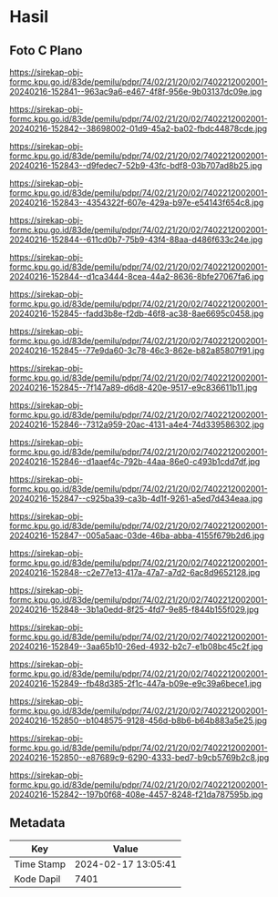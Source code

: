 # Hasil

## Foto C Plano

https://sirekap-obj-formc.kpu.go.id/83de/pemilu/pdpr/74/02/21/20/02/7402212002001-20240216-152841--963ac9a6-e467-4f8f-956e-9b03137dc09e.jpg

https://sirekap-obj-formc.kpu.go.id/83de/pemilu/pdpr/74/02/21/20/02/7402212002001-20240216-152842--38698002-01d9-45a2-ba02-fbdc44878cde.jpg

https://sirekap-obj-formc.kpu.go.id/83de/pemilu/pdpr/74/02/21/20/02/7402212002001-20240216-152843--d9fedec7-52b9-43fc-bdf8-03b707ad8b25.jpg

https://sirekap-obj-formc.kpu.go.id/83de/pemilu/pdpr/74/02/21/20/02/7402212002001-20240216-152843--4354322f-607e-429a-b97e-e54143f654c8.jpg

https://sirekap-obj-formc.kpu.go.id/83de/pemilu/pdpr/74/02/21/20/02/7402212002001-20240216-152844--611cd0b7-75b9-43f4-88aa-d486f633c24e.jpg

https://sirekap-obj-formc.kpu.go.id/83de/pemilu/pdpr/74/02/21/20/02/7402212002001-20240216-152844--d1ca3444-8cea-44a2-8636-8bfe27067fa6.jpg

https://sirekap-obj-formc.kpu.go.id/83de/pemilu/pdpr/74/02/21/20/02/7402212002001-20240216-152845--fadd3b8e-f2db-46f8-ac38-8ae6695c0458.jpg

https://sirekap-obj-formc.kpu.go.id/83de/pemilu/pdpr/74/02/21/20/02/7402212002001-20240216-152845--77e9da60-3c78-46c3-862e-b82a85807f91.jpg

https://sirekap-obj-formc.kpu.go.id/83de/pemilu/pdpr/74/02/21/20/02/7402212002001-20240216-152845--7f147a89-d6d8-420e-9517-e9c836611b11.jpg

https://sirekap-obj-formc.kpu.go.id/83de/pemilu/pdpr/74/02/21/20/02/7402212002001-20240216-152846--7312a959-20ac-4131-a4e4-74d339586302.jpg

https://sirekap-obj-formc.kpu.go.id/83de/pemilu/pdpr/74/02/21/20/02/7402212002001-20240216-152846--d1aaef4c-792b-44aa-86e0-c493b1cdd7df.jpg

https://sirekap-obj-formc.kpu.go.id/83de/pemilu/pdpr/74/02/21/20/02/7402212002001-20240216-152847--c925ba39-ca3b-4d1f-9261-a5ed7d434eaa.jpg

https://sirekap-obj-formc.kpu.go.id/83de/pemilu/pdpr/74/02/21/20/02/7402212002001-20240216-152847--005a5aac-03de-46ba-abba-4155f679b2d6.jpg

https://sirekap-obj-formc.kpu.go.id/83de/pemilu/pdpr/74/02/21/20/02/7402212002001-20240216-152848--c2e77e13-417a-47a7-a7d2-6ac8d9652128.jpg

https://sirekap-obj-formc.kpu.go.id/83de/pemilu/pdpr/74/02/21/20/02/7402212002001-20240216-152848--3b1a0edd-8f25-4fd7-9e85-f844b155f029.jpg

https://sirekap-obj-formc.kpu.go.id/83de/pemilu/pdpr/74/02/21/20/02/7402212002001-20240216-152849--3aa65b10-26ed-4932-b2c7-e1b08bc45c2f.jpg

https://sirekap-obj-formc.kpu.go.id/83de/pemilu/pdpr/74/02/21/20/02/7402212002001-20240216-152849--fb48d385-2f1c-447a-b09e-e9c39a6bece1.jpg

https://sirekap-obj-formc.kpu.go.id/83de/pemilu/pdpr/74/02/21/20/02/7402212002001-20240216-152850--b1048575-9128-456d-b8b6-b64b883a5e25.jpg

https://sirekap-obj-formc.kpu.go.id/83de/pemilu/pdpr/74/02/21/20/02/7402212002001-20240216-152850--e87689c9-6290-4333-bed7-b9cb5769b2c8.jpg

https://sirekap-obj-formc.kpu.go.id/83de/pemilu/pdpr/74/02/21/20/02/7402212002001-20240216-152842--197b0f68-408e-4457-8248-f21da787595b.jpg


## Metadata

| Key        | Value               |
| ---------- | ------------------- |
| Time Stamp | 2024-02-17 13:05:41 |
| Kode Dapil | 7401                |



